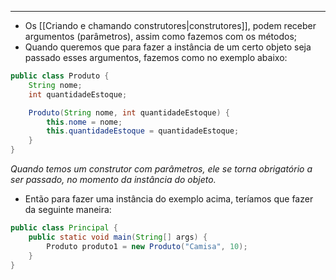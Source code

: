 ___
- Os [[Criando e chamando construtores|construtores]], podem receber argumentos (parâmetros), assim como fazemos com os métodos;
- Quando queremos que para fazer a instância de um certo objeto seja passado esses argumentos, fazemos como no exemplo abaixo:
```java
public class Produto {
	String nome;
	int quantidadeEstoque;

	Produto(String nome, int quantidadeEstoque) {
		this.nome = nome;
		this.quantidadeEstoque = quantidadeEstoque;
	}
}
```
*Quando temos um construtor com parâmetros, ele se torna obrigatório a ser passado, no momento da instância do objeto.*
- Então para fazer uma instância do exemplo acima, teríamos que fazer da seguinte maneira:
```java
public class Principal {
	public static void main(String[] args) {
		Produto produto1 = new Produto("Camisa", 10);
	}
}
```
